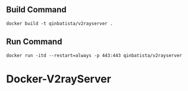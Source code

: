## Build Command

```
docker build -t qinbatista/v2rayserver .
```

## Run Command
```
docker run -itd --restart=always -p 443:443 qinbatista/v2rayserver
```

# Docker-V2rayServer
